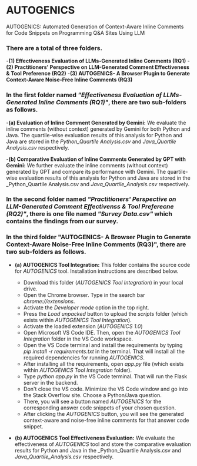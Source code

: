# AUTOGENICS
AUTOGENICS: Automated Generation of Context-Aware Inline Comments for Code Snippets on Programming Q&amp;A Sites Using LLM

### There are a total of three folders. 

-**(1) Effectiveness Evaluation of LLMs-Generated Inline Comments (RQ1)**
-**(2) Practitioners' Perspective on LLM-Generated Comment Effectiveness & Tool Preference (RQ2)**
-**(3) AUTOGENICS- A Browser Plugin to Generate Context-Aware Noise-Free Inline Comments (RQ3)**

### In the first folder named _**"Effectiveness Evaluation of LLMs-Generated Inline Comments (RQ1)"**_, there are two sub-folders as follows.

   -**(a) Evaluation of Inline Comment Generated by Gemini:** We evaluate the inline comments (without context) generated by Gemini for both Python and Java. The 
    quartile-wise evaluation results of this analysis for Python and Java are stored in the _Python_Quartile Analysis.csv_ and _Java_Quartile Analysis.csv_ 
    respectively.
  
   -**(b) Comparative Evaluation of Inline Comments Generated by GPT with Gemini:** We further evaluate the inline comments (without context) generated by GPT and 
    compare its performance with Gemini. The quartile-wise evaluation results of this analysis for Python and Java are stored in the _Python_Quartile Analysis.csv and 
    _Java_Quartile_Analysis.csv_ respectively.


### In the second folder named _**"Practitioners' Perspective on LLM-Generated Comment Effectivenss & Tool Preferecne (RQ2)"**_, there is one file named _"Survey Data.csv"_ which contains the findings from our survey.


### In the third folder "AUTOGENICS- A Browser Plugin to Generate Context-Aware Noise-Free Inline Comments (RQ3)", there are two sub-folders as follows.

  - **(a) AUTOGENICS Tool Integration:** This folder contains the source code for _AUTOGENICS_ tool. Installation instructions are described below.
      - Download this folder (_AUTOGENICS Tool Integration_) in your local drive.
      - Open the Chrome browser. Type in the search bar _chrome://extensions_.
      - Activate the _Developer mode_ option in the top right.
      - Press the _Load unpacked_ button to upload the _scripts_ folder (which exists within _AUTOGENICS Tool Integration_).
      - Activate the loaded extension (_AUTOGENICS 1.0_)
      - Open Microsoft VS Code IDE. Then, open the _AUTOGENICS Tool Integration_ folder in the VS Code workspace.
      - Open the VS Code terminal and install the requirements by typing _pip install -r requirements.txt_ in the terminal. That will install all the required 
        dependencies for running _AUTOGENICS_.
      - After installing all the requirements, open _app.py_ file (which exists within _AUTOGENICS Tool Integration_ folder).
      - Type _python app.py_ in the VS Code terminal. That will run the Flask server in the backend.
      - Don't close the VS code. Minimize the VS Code window and go into the Stack Overflow site. Choose a Python/Java question.
      - There, you will see a button named _AUTOGENICS_ for the corresponding answer code snippets of your chosen question.
      - After clicking the _AUTOGENICS_ button, you will see the generated context-aware and noise-free inline comments for that answer code snippet.
    
  - **(b) AUTOGENICS Tool Effectiveness Evaluation:** We evaluate the effectiveness of _AUTOGENICS_ tool and store the comparative evaluation results for Python and 
    Java in the  _Python_Quartile Analysis.csv and _Java_Quartile_Analysis.csv_ respectively.


